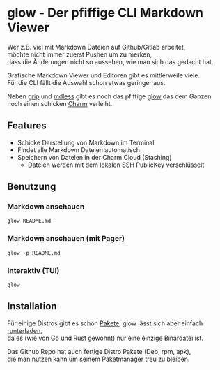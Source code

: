 # glow - Der pfiffige CLI Markdown Viewer

Wer z.B. viel mit Markdown Dateien auf Github/Gitlab arbeitet,  
möchte nicht immer zuerst Pushen um zu merken,  
dass die Änderungen nicht so aussehen, wie man sich das gedacht hat.

Grafische Markdown Viewer und Editoren gibt es mittlerweile viele.  
Für die CLI fällt die Auswahl schon etwas geringer aus.

Neben [grip](https://github.com/joeyespo/grip) und [mdless](https://github.com/ttscoff/mdless)
gibt es noch das pfiffige [glow](https://github.com/charmbracelet/glow)
das dem Ganzen noch einen schicken [Charm](https://charm.sh) verleiht.

## Features

- Schicke Darstellung von Markdown im Terminal
- Findet alle Markdown Dateien automatisch
- Speichern von Dateien in der Charm Cloud (Stashing)
  - Dateien werden mit dem lokalen SSH PublicKey verschlüsselt

## Benutzung

### Markdown anschauen

```
glow README.md
````

### Markdown anschauen (mit Pager)

```
glow -p README.md
````

### Interaktiv (TUI)

```
glow
````

## Installation

Für einige Distros gibt es schon [Pakete](https://repology.org/project/glow/versions), glow lässt sich aber einfach [runterladen](https://github.com/charmbracelet/glow/releases),  
da es (wie von Go und Rust gewohnt) nur eine einzige Binärdatei ist.  

Das Github Repo hat auch fertige Distro Pakete (Deb, rpm, apk),  
die man nutzen kann um seinem Paketmanager treu zu bleiben.

